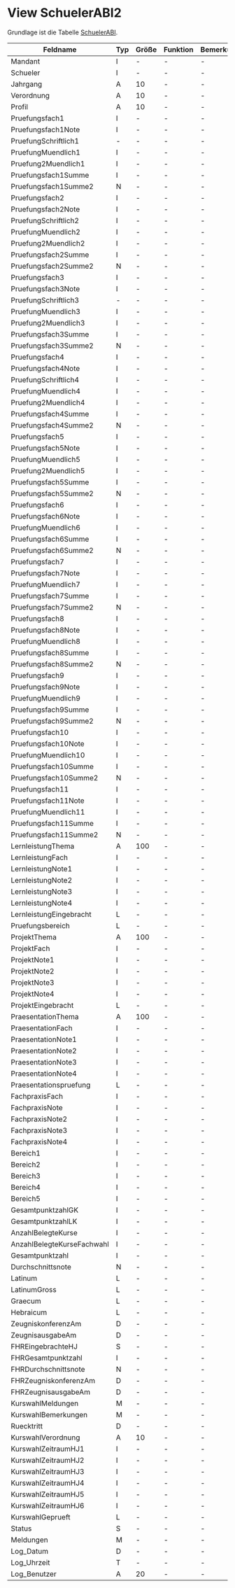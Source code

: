 # View SchuelerABI2

Grundlage ist die Tabelle [SchuelerABI](https://doc.magellan-toolbox.stueber.de/datenstruktur/tabellen/SchuelerABI/).

| Feldname                   | Typ | Größe | Funktion | Bemerkung |
|----------------------------|-----|-------|----------|-----------|
| Mandant                    | I   | -     | -        | -         |
| Schueler                   | I   | -     | -        | -         |
| Jahrgang                   | A   | 10    | -        | -         |
| Verordnung                 | A   | 10    | -        | -         |
| Profil                     | A   | 10    | -        | -         |
| Pruefungsfach1             | I   | -     | -        | -         |
| Pruefungsfach1Note         | I   | -     | -        | -         |
| PruefungSchriftlich1       | -   | -     | -        | -         |
| PruefungMuendlich1         | I   | -     | -        | -         |
| Pruefung2Muendlich1        | I   | -     | -        | -         |
| Pruefungsfach1Summe        | I   | -     | -        | -         |
| Pruefungsfach1Summe2       | N   | -     | -        | -         |
| Pruefungsfach2             | I   | -     | -        | -         |
| Pruefungsfach2Note         | I   | -     | -        | -         |
| PruefungSchriftlich2       | I   | -     | -        | -         |
| PruefungMuendlich2         | I   | -     | -        | -         |
| Pruefung2Muendlich2        | I   | -     | -        | -         |
| Pruefungsfach2Summe        | I   | -     | -        | -         |
| Pruefungsfach2Summe2       | N   | -     | -        | -         |
| Pruefungsfach3             | I   | -     | -        | -         |
| Pruefungsfach3Note         | I   | -     | -        | -         |
| PruefungSchriftlich3       | -   | -     | -        | -         |
| PruefungMuendlich3         | I   | -     | -        | -         |
| Pruefung2Muendlich3        | I   | -     | -        | -         |
| Pruefungsfach3Summe        | I   | -     | -        | -         |
| Pruefungsfach3Summe2       | N   | -     | -        | -         |
| Pruefungsfach4             | I   | -     | -        | -         |
| Pruefungsfach4Note         | I   | -     | -        | -         |
| PruefungSchriftlich4       | I   | -     | -        | -         |
| PruefungMuendlich4         | I   | -     | -        | -         |
| Pruefung2Muendlich4        | I   | -     | -        | -         |
| Pruefungsfach4Summe        | I   | -     | -        | -         |
| Pruefungsfach4Summe2       | N   | -     | -        | -         |
| Pruefungsfach5             | I   | -     | -        | -         |
| Pruefungsfach5Note         | I   | -     | -        | -         |
| PruefungMuendlich5         | I   | -     | -        | -         |
| Pruefung2Muendlich5        | I   | -     | -        | -         |
| Pruefungsfach5Summe        | I   | -     | -        | -         |
| Pruefungsfach5Summe2       | N   | -     | -        | -         |
| Pruefungsfach6             | I   | -     | -        | -         |
| Pruefungsfach6Note         | I   | -     | -        | -         |
| PruefungMuendlich6         | I   | -     | -        | -         |
| Pruefungsfach6Summe        | I   | -     | -        | -         |
| Pruefungsfach6Summe2       | N   | -     | -        | -         |
| Pruefungsfach7             | I   | -     | -        | -         |
| Pruefungsfach7Note         | I   | -     | -        | -         |
| PruefungMuendlich7         | I   | -     | -        | -         |
| Pruefungsfach7Summe        | I   | -     | -        | -         |
| Pruefungsfach7Summe2       | N   | -     | -        | -         |
| Pruefungsfach8             | I   | -     | -        | -         |
| Pruefungsfach8Note         | I   | -     | -        | -         |
| PruefungMuendlich8         | I   | -     | -        | -         |
| Pruefungsfach8Summe        | I   | -     | -        | -         |
| Pruefungsfach8Summe2       | N   | -     | -        | -         |
| Pruefungsfach9             | I   | -     | -        | -         |
| Pruefungsfach9Note         | I   | -     | -        | -         |
| PruefungMuendlich9         | I   | -     | -        | -         |
| Pruefungsfach9Summe        | I   | -     | -        | -         |
| Pruefungsfach9Summe2       | N   | -     | -        | -         |
| Pruefungsfach10            | I   | -     | -        | -         |
| Pruefungsfach10Note        | I   | -     | -        | -         |
| PruefungMuendlich10        | I   | -     | -        | -         |
| Pruefungsfach10Summe       | I   | -     | -        | -         |
| Pruefungsfach10Summe2      | N   | -     | -        | -         |
| Pruefungsfach11            | I   | -     | -        | -         |
| Pruefungsfach11Note        | I   | -     | -        | -         |
| PruefungMuendlich11        | I   | -     | -        | -         |
| Pruefungsfach11Summe       | I   | -     | -        | -         |
| Pruefungsfach11Summe2      | N   | -     | -        | -         |
| LernleistungThema          | A   | 100   | -        | -         |
| LernleistungFach           | I   | -     | -        | -         |
| LernleistungNote1          | I   | -     | -        | -         |
| LernleistungNote2          | I   | -     | -        | -         |
| LernleistungNote3          | I   | -     | -        | -         |
| LernleistungNote4          | I   | -     | -        | -         |
| LernleistungEingebracht    | L   | -     | -        | -         |
| Pruefungsbereich           | L   | -     | -        | -         |
| ProjektThema               | A   | 100   | -        | -         |
| ProjektFach                | I   | -     | -        | -         |
| ProjektNote1               | I   | -     | -        | -         |
| ProjektNote2               | I   | -     | -        | -         |
| ProjektNote3               | I   | -     | -        | -         |
| ProjektNote4               | I   | -     | -        | -         |
| ProjektEingebracht         | L   | -     | -        | -         |
| PraesentationThema         | A   | 100   | -        | -         |
| PraesentationFach          | I   | -     | -        | -         |
| PraesentationNote1         | I   | -     | -        | -         |
| PraesentationNote2         | I   | -     | -        | -         |
| PraesentationNote3         | I   | -     | -        | -         |
| PraesentationNote4         | I   | -     | -        | -         |
| Praesentationspruefung     | L   | -     | -        | -         |
| FachpraxisFach             | I   | -     | -        | -         |
| FachpraxisNote             | I   | -     | -        | -         |
| FachpraxisNote2            | I   | -     | -        | -         |
| FachpraxisNote3            | I   | -     | -        | -         |
| FachpraxisNote4            | I   | -     | -        | -         |
| Bereich1                   | I   | -     | -        | -         |
| Bereich2                   | I   | -     | -        | -         |
| Bereich3                   | I   | -     | -        | -         |
| Bereich4                   | I   | -     | -        | -         |
| Bereich5                   | I   | -     | -        | -         |
| GesamtpunktzahlGK          | I   | -     | -        | -         |
| GesamtpunktzahlLK          | I   | -     | -        | -         |
| AnzahlBelegteKurse         | I   | -     | -        | -         |
| AnzahlBelegteKurseFachwahl | I   | -     | -        | -         |
| Gesamtpunktzahl            | I   | -     | -        | -         |
| Durchschnittsnote          | N   | -     | -        | -         |
| Latinum                    | L   | -     | -        | -         |
| LatinumGross               | L   | -     | -        | -         |
| Graecum                    | L   | -     | -        | -         |
| Hebraicum                  | L   | -     | -        | -         |
| ZeugniskonferenzAm         | D   | -     | -        | -         |
| ZeugnisausgabeAm           | D   | -     | -        | -         |
| FHREingebrachteHJ          | S   | -     | -        | -         |
| FHRGesamtpunktzahl         | I   | -     | -        | -         |
| FHRDurchschnittsnote       | N   | -     | -        | -         |
| FHRZeugniskonferenzAm      | D   | -     | -        | -         |
| FHRZeugnisausgabeAm        | D   | -     | -        | -         |
| KurswahlMeldungen          | M   | -     | -        | -         |
| KurswahlBemerkungen        | M   | -     | -        | -         |
| Ruecktritt                 | D   | -     | -        | -         |
| KurswahlVerordnung         | A   | 10    | -        | -         |
| KurswahlZeitraumHJ1        | I   | -     | -        | -         |
| KurswahlZeitraumHJ2        | I   | -     | -        | -         |
| KurswahlZeitraumHJ3        | I   | -     | -        | -         |
| KurswahlZeitraumHJ4        | I   | -     | -        | -         |
| KurswahlZeitraumHJ5        | I   | -     | -        | -         |
| KurswahlZeitraumHJ6        | I   | -     | -        | -         |
| KurswahlGeprueft           | L   | -     | -        | -         |
| Status                     | S   | -     | -        | -         |
| Meldungen                  | M   | -     | -        | -         |
| Log_Datum                  | D   | -     | -        | -         |
| Log_Uhrzeit                | T   | -     | -        | -         |
| Log_Benutzer               | A   | 20    | -        | -         |
